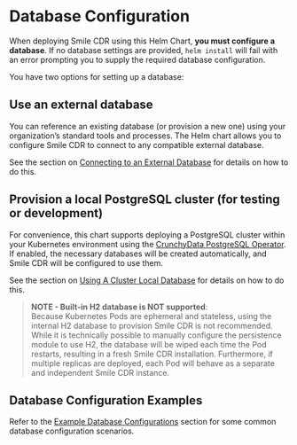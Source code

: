 # Database Configuration
When deploying Smile CDR using this Helm Chart, **you must configure a database**. If no database settings are provided, `helm install` will fail with an error prompting you to supply the required database configuration.

You have two options for setting up a database:

## Use an external database
You can reference an existing database (or provision a new one) using your organization’s standard tools and processes. The Helm chart allows you to configure Smile CDR to connect to any compatible external database.

See the section on [Connecting to an External Database](./database-external.md) for details on how to do this.
## Provision a local PostgreSQL cluster (for testing or development)
For convenience, this chart supports deploying a PostgreSQL cluster within your Kubernetes environment using the [CrunchyData PostgreSQL Operator](https://access.crunchydata.com/documentation/postgres-operator/latest). If enabled, the necessary databases will be created automatically, and Smile CDR will be configured to use them.

See the section on [Using A Cluster Local Database](./database-local.md) for details on how to do this.

> **NOTE - Built-in H2 database is NOT supported**:<br>
Because Kubernetes Pods are ephemeral and stateless, using the internal H2 database to provision Smile CDR is not recommended. While it is technically possible to manually configure the persistence module to use H2, the database will be wiped each time the Pod restarts, resulting in a fresh Smile CDR installation. Furthermore, if multiple replicas are deployed, each Pod will behave as a separate and independent Smile CDR instance.

## Database Configuration Examples
Refer to the [Example Database Configurations](./database-external.md) section for some common database configuration scenarios.
